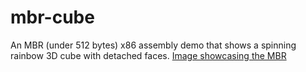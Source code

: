 # mbr-cube
An MBR (under 512 bytes) x86 assembly demo that shows a spinning rainbow 3D cube with detached faces.
[Image showcasing the MBR](https://i.imgur.com/TiNkNEC.png)
